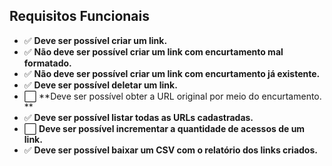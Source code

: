 ## Requisitos Funcionais

- ✅ **Deve ser possível criar um link.**
- ✅ **Não deve ser possível criar um link com encurtamento mal formatado.**
- ✅ **Não deve ser possível criar um link com encurtamento já existente.**
- ✅ **Deve ser possível deletar um link.**
- ⬜ **Deve ser possível obter a URL original por meio do encurtamento. **
- ✅ **Deve ser possível listar todas as URLs cadastradas.**
- ⬜ **Deve ser possível incrementar a quantidade de acessos de um link.**
- ✅ **Deve ser possível baixar um CSV com o relatório dos links criados.**
